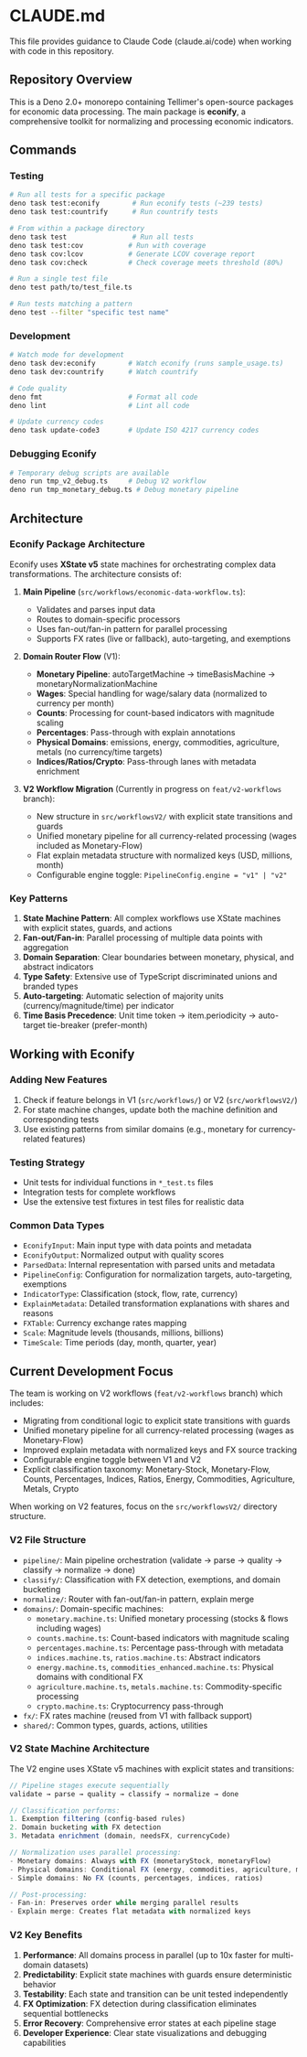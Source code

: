 # CLAUDE.md

This file provides guidance to Claude Code (claude.ai/code) when working with
code in this repository.

## Repository Overview

This is a Deno 2.0+ monorepo containing Tellimer's open-source packages for
economic data processing. The main package is **econify**, a comprehensive
toolkit for normalizing and processing economic indicators.

## Commands

### Testing

```bash
# Run all tests for a specific package
deno task test:econify        # Run econify tests (~239 tests)
deno task test:countrify      # Run countrify tests

# From within a package directory
deno task test                # Run all tests
deno task test:cov           # Run with coverage
deno task cov:lcov           # Generate LCOV coverage report
deno task cov:check          # Check coverage meets threshold (80%)

# Run a single test file
deno test path/to/test_file.ts

# Run tests matching a pattern
deno test --filter "specific test name"
```

### Development

```bash
# Watch mode for development
deno task dev:econify        # Watch econify (runs sample_usage.ts)
deno task dev:countrify      # Watch countrify

# Code quality
deno fmt                     # Format all code
deno lint                    # Lint all code

# Update currency codes
deno task update-code3       # Update ISO 4217 currency codes
```

### Debugging Econify

```bash
# Temporary debug scripts are available
deno run tmp_v2_debug.ts     # Debug V2 workflow
deno run tmp_monetary_debug.ts # Debug monetary pipeline
```

## Architecture

### Econify Package Architecture

Econify uses **XState v5** state machines for orchestrating complex data
transformations. The architecture consists of:

1. **Main Pipeline** (`src/workflows/economic-data-workflow.ts`):
   - Validates and parses input data
   - Routes to domain-specific processors
   - Uses fan-out/fan-in pattern for parallel processing
   - Supports FX rates (live or fallback), auto-targeting, and exemptions

2. **Domain Router Flow** (V1):
   - **Monetary Pipeline**: autoTargetMachine → timeBasisMachine →
     monetaryNormalizationMachine
   - **Wages**: Special handling for wage/salary data (normalized to currency
     per month)
   - **Counts**: Processing for count-based indicators with magnitude scaling
   - **Percentages**: Pass-through with explain annotations
   - **Physical Domains**: emissions, energy, commodities, agriculture, metals
     (no currency/time targets)
   - **Indices/Ratios/Crypto**: Pass-through lanes with metadata enrichment

3. **V2 Workflow Migration** (Currently in progress on `feat/v2-workflows`
   branch):
   - New structure in `src/workflowsV2/` with explicit state transitions and
     guards
   - Unified monetary pipeline for all currency-related processing (wages
     included as Monetary-Flow)
   - Flat explain metadata structure with normalized keys (USD, millions, month)
   - Configurable engine toggle: `PipelineConfig.engine = "v1" | "v2"`

### Key Patterns

1. **State Machine Pattern**: All complex workflows use XState machines with
   explicit states, guards, and actions
2. **Fan-out/Fan-in**: Parallel processing of multiple data points with
   aggregation
3. **Domain Separation**: Clear boundaries between monetary, physical, and
   abstract indicators
4. **Type Safety**: Extensive use of TypeScript discriminated unions and branded
   types
5. **Auto-targeting**: Automatic selection of majority units
   (currency/magnitude/time) per indicator
6. **Time Basis Precedence**: Unit time token → item.periodicity → auto-target
   tie-breaker (prefer-month)

## Working with Econify

### Adding New Features

1. Check if feature belongs in V1 (`src/workflows/`) or V2 (`src/workflowsV2/`)
2. For state machine changes, update both the machine definition and
   corresponding tests
3. Use existing patterns from similar domains (e.g., monetary for
   currency-related features)

### Testing Strategy

- Unit tests for individual functions in `*_test.ts` files
- Integration tests for complete workflows
- Use the extensive test fixtures in test files for realistic data

### Common Data Types

- `EconifyInput`: Main input type with data points and metadata
- `EconifyOutput`: Normalized output with quality scores
- `ParsedData`: Internal representation with parsed units and metadata
- `PipelineConfig`: Configuration for normalization targets, auto-targeting,
  exemptions
- `IndicatorType`: Classification (stock, flow, rate, currency)
- `ExplainMetadata`: Detailed transformation explanations with shares and
  reasons
- `FXTable`: Currency exchange rates mapping
- `Scale`: Magnitude levels (thousands, millions, billions)
- `TimeScale`: Time periods (day, month, quarter, year)

## Current Development Focus

The team is working on V2 workflows (`feat/v2-workflows` branch) which includes:

- Migrating from conditional logic to explicit state transitions with guards
- Unified monetary pipeline for all currency-related processing (wages as
  Monetary-Flow)
- Improved explain metadata with normalized keys and FX source tracking
- Configurable engine toggle between V1 and V2
- Explicit classification taxonomy: Monetary-Stock, Monetary-Flow, Counts,
  Percentages, Indices, Ratios, Energy, Commodities, Agriculture, Metals, Crypto

When working on V2 features, focus on the `src/workflowsV2/` directory
structure.

### V2 File Structure

- `pipeline/`: Main pipeline orchestration (validate → parse → quality →
  classify → normalize → done)
- `classify/`: Classification with FX detection, exemptions, and domain
  bucketing
- `normalize/`: Router with fan-out/fan-in pattern, explain merge
- `domains/`: Domain-specific machines:
  - `monetary.machine.ts`: Unified monetary processing (stocks & flows including
    wages)
  - `counts.machine.ts`: Count-based indicators with magnitude scaling
  - `percentages.machine.ts`: Percentage pass-through with metadata
  - `indices.machine.ts`, `ratios.machine.ts`: Abstract indicators
  - `energy.machine.ts`, `commodities_enhanced.machine.ts`: Physical domains
    with conditional FX
  - `agriculture.machine.ts`, `metals.machine.ts`: Commodity-specific processing
  - `crypto.machine.ts`: Cryptocurrency pass-through
- `fx/`: FX rates machine (reused from V1 with fallback support)
- `shared/`: Common types, guards, actions, utilities

### V2 State Machine Architecture

The V2 engine uses XState v5 machines with explicit states and transitions:

```typescript
// Pipeline stages execute sequentially
validate → parse → quality → classify → normalize → done

// Classification performs:
1. Exemption filtering (config-based rules)
2. Domain bucketing with FX detection
3. Metadata enrichment (domain, needsFX, currencyCode)

// Normalization uses parallel processing:
- Monetary domains: Always with FX (monetaryStock, monetaryFlow)
- Physical domains: Conditional FX (energy, commodities, agriculture, metals, crypto)
- Simple domains: No FX (counts, percentages, indices, ratios)

// Post-processing:
- Fan-in: Preserves order while merging parallel results
- Explain merge: Creates flat metadata with normalized keys
```

### V2 Key Benefits

1. **Performance**: All domains process in parallel (up to 10x faster for
   multi-domain datasets)
2. **Predictability**: Explicit state machines with guards ensure deterministic
   behavior
3. **Testability**: Each state and transition can be unit tested independently
4. **FX Optimization**: FX detection during classification eliminates sequential
   bottlenecks
5. **Error Recovery**: Comprehensive error states at each pipeline stage
6. **Developer Experience**: Clear state visualizations and debugging
   capabilities
